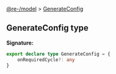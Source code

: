 [@re-/model](./model.md) &gt; [GenerateConfig](./model.generateconfig.md)

## GenerateConfig type

<b>Signature:</b>

```typescript
export declare type GenerateConfig = {
    onRequiredCycle?: any
}
```
